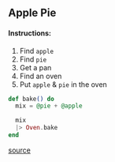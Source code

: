 ## Apple Pie

#### Instructions:

1. Find `apple`
2. Find `pie`
3. Get a pan
4. Find an oven
5. Put `apple` & `pie` in the oven

```elixir
def bake() do
  mix = @pie + @apple

  mix
  |> Oven.bake
end
```

[source](https://github.com/jaeyson/learning-elm)


